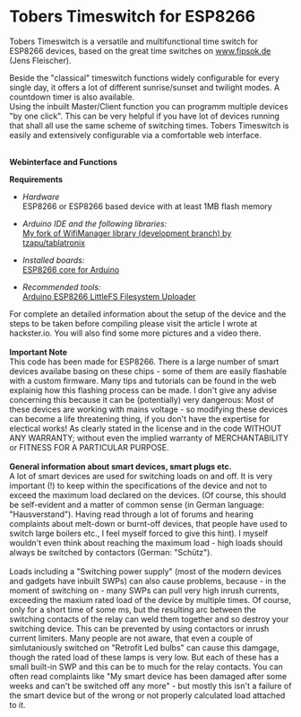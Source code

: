# Tobers Timeswitch for ESP8266
Tobers Timeswitch is a versatile and multifunctional time switch for ESP8266 devices, based on the great time switches on www.fipsok.de (Jens Fleischer).

Beside the "classical" timeswitch functions widely configurable for every single day, it offers a lot of different sunrise/sunset and twilight modes. A countdown timer is also available.<br>
Using the inbuilt Master/Client function you can programm multiple devices "by one click". This can be very helpful if you have lot of devices running that shall all use the same scheme of switching times.
Tobers Timeswitch is easily and extensively configurable via a comfortable web interface.<br>
<br>

**Webinterface and Functions**



**Requirements**<br>
* *Hardware*<br>
ESP8266 or ESP8266 based device with at least 1MB flash memory <br>

* *Arduino IDE and the following libraries:*<br>
[My fork of WifiManager library (development branch) by tzapu/tablatronix](https://github.com/ElToberino/WiFiManager_for_Multidisplay)<br>

* *Installed boards:*<br>
[ESP8266 core for Arduino](https://github.com/esp8266/Arduino)<br>

* *Recommended tools:*<br>
[Arduino ESP8266 LittleFS Filesystem Uploader](https://github.com/earlephilhower/arduino-esp8266littlefs-plugin)<br>


For complete an detailed information about the setup of the device and the steps to be taken before compiling please visit the article I wrote at hackster.io. You will also find some more pictures and a video there.<br>
<br>
**Important Note**<br>
This code has been made for ESP8266. There is a large number of smart devices availabe basing on these chips - some of them are easily flashable with a custom firmware. Many tips and tutorials can be found in the web explainig how this flashing process can be made. I don't give any advise concerning this because it can be (potentially) very dangerous: Most of these devices are working with mains voltage - so modifying these devices can become a life threatening thing, if you don't have the expertise for electical works!
As clearly stated in the license and in the code WITHOUT ANY WARRANTY; without even the implied warranty of MERCHANTABILITY or FITNESS FOR A PARTICULAR PURPOSE.<br>
<br>
**General information about smart devices, smart plugs etc.**<br>
A lot of smart devices are used for switching loads on and off. It is very important (!) to keep within the specifications of the device and not to exceed the maximum load declared on the devices. (Of course, this should be self-evident and a matter of common sense (in German language: "Hausverstand"). Having read through a lot of forums and hearing complaints about melt-down or burnt-off devices, that people have used to switch large boilers etc., I feel myself forced to give this hint).
I myself wouldn't even think about reaching the maximum load - high loads should always be switched by contactors (German: "Schütz").<br>
<br>
Loads including a "Switching power supply" (most of the modern devices and gadgets have inbuilt SWPs) can also cause problems, because - in the moment of switching on - many SWPs can pull very high inrush currents, exceeding the maxium rated load of the device by multiple times. Of course, only for a short time of some ms, but the resulting arc between the switching contacts of the relay can weld them together and so destroy your switching device. This can be prevented by using contactors or inrush current limiters.
Many people are not aware, that even a couple of simlutaniously switched on "Retrofit Led bulbs" can cause this damgage, though the rated load of these lamps is very low. But each of these has a small built-in SWP and this can be to much for the relay contacts. You can often read complaints like "My smart device has been damaged after some weeks and can't be switched off any more" - but mostly this isn't a failure of the smart device but of the wrong or not properly calculated load attached to it.
